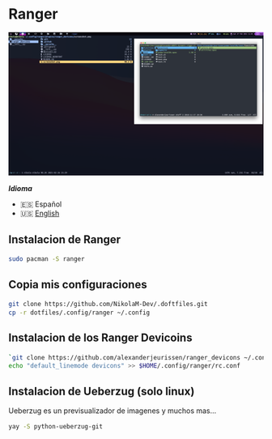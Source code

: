 # Ranger

![Ranger](./ranger.png)

**_Idioma_**

- 🇪🇸 Español
- 🇺🇸 [English](https://github.com/NikolaM-Dev/.doftfiles/tree/main/.config/ranger)

## Instalacion de Ranger

```sh
sudo pacman -S ranger
```

## Copia mis configuraciones

```sh
git clone https://github.com/NikolaM-Dev/.doftfiles.git
cp -r dotfiles/.config/ranger ~/.config
```

## Instalacion de los Ranger Devicoins

```sh
`git clone https://github.com/alexanderjeurissen/ranger_devicons ~/.config/ranger/plugins/ranger_devicons`
echo "default_linemode devicons" >> $HOME/.config/ranger/rc.conf
```

## Instalacion de Ueberzug (solo linux)

Ueberzug es un previsualizador de imagenes y muchos mas...

```sh
yay -S python-ueberzug-git
```
